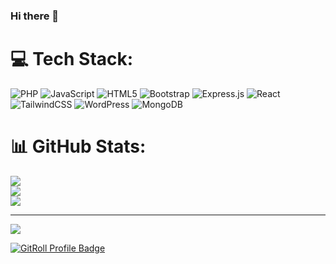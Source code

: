 ### Hi there 👋


# 💻 Tech Stack:
![PHP](https://img.shields.io/badge/php-%23777BB4.svg?style=for-the-badge&logo=php&logoColor=white) ![JavaScript](https://img.shields.io/badge/javascript-%23323330.svg?style=for-the-badge&logo=javascript&logoColor=%23F7DF1E) ![HTML5](https://img.shields.io/badge/html5-%23E34F26.svg?style=for-the-badge&logo=html5&logoColor=white) ![Bootstrap](https://img.shields.io/badge/bootstrap-%238511FA.svg?style=for-the-badge&logo=bootstrap&logoColor=white) ![Express.js](https://img.shields.io/badge/express.js-%23404d59.svg?style=for-the-badge&logo=express&logoColor=%2361DAFB) ![React](https://img.shields.io/badge/react-%2320232a.svg?style=for-the-badge&logo=react&logoColor=%2361DAFB) ![TailwindCSS](https://img.shields.io/badge/tailwindcss-%2338B2AC.svg?style=for-the-badge&logo=tailwind-css&logoColor=white) ![WordPress](https://img.shields.io/badge/WordPress-%23117AC9.svg?style=for-the-badge&logo=WordPress&logoColor=white) ![MongoDB](https://img.shields.io/badge/MongoDB-%234ea94b.svg?style=for-the-badge&logo=mongodb&logoColor=white)
# 📊 GitHub Stats:
![](https://github-readme-stats.vercel.app/api?username=pro-masud&theme=dark&hide_border=false&include_all_commits=false&count_private=false)<br/>
![](https://github-readme-streak-stats.herokuapp.com/?user=pro-masud&theme=dark&hide_border=false)<br/>
![](https://github-readme-stats.vercel.app/api/top-langs/?username=pro-masud&theme=dark&hide_border=false&include_all_commits=false&count_private=false&layout=compact)

---
[![](https://visitcount.itsvg.in/api?id=pro-masud&icon=0&color=0)](https://visitcount.itsvg.in)

<!-- Proudly created with GPRM ( https://gprm.itsvg.in ) -->



<a href="https://gitroll.io/profile/uAdnnfNQELWXqVExxXPepxI9ZLhl1" target="_blank"><img src="https://gitroll.io/api/badges/profiles/v1/uAdnnfNQELWXqVExxXPepxI9ZLhl1" alt="GitRoll Profile Badge"/></a>
